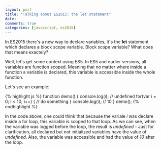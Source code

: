 ```yaml
---
layout: post
title: "Talking about ES2015: the let statement"
date:
comments: true
categories: [javascript, es2015]
---
```

In ES2015 there's a new way to declare variables, it's the **let** statement which declares a block scope variable. Block scope variable? What does that means exactely?

Well, let's get some context using ES5. In ES5 and earlier versions, all variables are function scoped. Meaning that no matter where inside a function a variable is declared, this variable is accessible inside the whole function.

Let's see an example:

{% highlight js %}
function demo() {
    console.log(i); // undefined
    for(var i = 0; i < 10; i++) {
        // do something
    }
    console.log(i); // 10
}
demo();
{% endhighlight %}

In the code above, one could think that because the variale *i* was declare inside a for loop, this variable is scoped to that loop. As we can see, when the variable was logged before the loop, the result is *undefined* - Just for clarification, all declared but not initialized variables have the value of *undefined*. Also, the variable was accessible and had the value of *10* after the loop.
